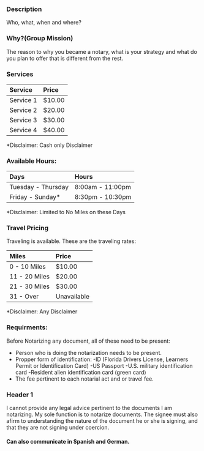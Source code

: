 ### [](#header-1)Description

Who, what, when and where? 

### [](#header-2)Why?(Group Mission)

The reason to why you became a notary, what is your strategy and what do you plan to offer that is different from the rest.

### [](#header-6)Services

| Service           | Price  |
|:------------------|:-------|
| Service 1         | $10.00 |
| Service 2         | $20.00 |
| Service 3         | $30.00 |
| Service 4         | $40.00 |

*Disclaimer: Cash only Disclaimer 

### [](#header-6)Available Hours: 

| Days               | Hours            |
|:-------------------|:-----------------|
| Tuesday - Thursday | 8:00am - 11:00pm |
| Friday - Sunday*   | 8:30pm - 10:30pm |

*Disclaimer: Limited to No Miles on these Days

### [](#header-6)Travel Pricing

Traveling is available. These are the traveling rates: 

| Miles             | Price       |
|:------------------|:------------|
| 0 - 10 Miles      | $10.00      |
| 11 - 20 Miles     | $20.00      |
| 21 - 30 Miles     | $30.00      |
| 31 - Over         | Unavailable |

*Disclaimer: Any Disclaimer 

### [](#header-4)Requirments: 

Before Notarizing any document, all of these need to be present: 

*   Person who is doing the notarization needs to be present. 
*   Propper form of identification:
      -ID (Florida Drivers License, Learners Permit or Identification Card)
      -US Passport
      -U.S. military identification card
      -Resident alien identification card (green card)
*   The fee pertinent to each notarial act and or travel fee.

### [](#header-1)Header 1

I cannot provide any legal advice pertinent to the documents I am notarizing. My sole function is to notarize documents. The signee must also afirm to understanding the nature of the document he or she is signing, and that they are not signing under coercion. 

#### [](#header-8)Can also communicate in Spanish and German.


